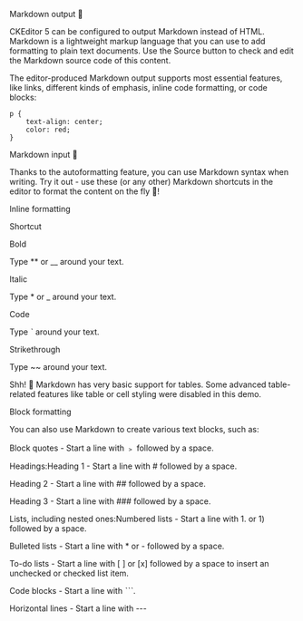 Markdown output 🛫

CKEditor 5 can be configured to output Markdown instead of HTML. Markdown is a lightweight markup language that you can use to add formatting to plain text documents. Use the Source button to check and edit the Markdown source code of this content.

The editor-produced Markdown output supports most essential features, like links, different kinds of emphasis, inline code formatting, or code blocks:

    p {
        text-align: center;
        color: red;
    }

Markdown input 🛬

Thanks to the autoformatting feature, you can use Markdown syntax when writing. Try it out - use these (or any other) Markdown shortcuts in the editor to format the content on the fly 🚀!

Inline formatting

Shortcut

Bold

Type ** or __ around your text.

Italic

Type * or _ around your text.

Code

Type ˋ around your text.

Strikethrough

Type ~~ around your text.

Shh! 🤫 Markdown has very basic support for tables. Some advanced table-related features like table or cell styling were disabled in this demo.

Block formatting

You can also use Markdown to create various text blocks, such as:

Block quotes - Start a line with ﹥ followed by a space.

Headings:Heading 1 - Start a line with # followed by a space.

Heading 2 - Start a line with ## followed by a space.

Heading 3 - Start a line with ### followed by a space.

Lists, including nested ones:Numbered lists - Start a line with 1. or 1) followed by a space.

Bulleted lists - Start a line with * or - followed by a space.

To-do lists - Start a line with [ ] or [x] followed by a space to insert an unchecked or checked list item.

Code blocks - Start a line with ˋˋˋ.

Horizontal lines - Start a line with ---
